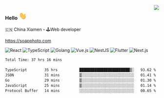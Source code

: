 <img align="right" src="https://github-readme-stats.vercel.app/api?username=yiiu&show_icons=false&bg_color=30,e96443,904e95&title_color=fff&text_color=fff" />

### Hello <img src="https://raw.githubusercontent.com/ABSphreak/ABSphreak/master/gifs/Hi.gif" width="26px" />
 
🇨🇳 China Xiamen・🕹Web developer

https://soapphoto.com

<p align="left"><img src="https://cdn.svgporn.com/logos/react.svg" alt="React" width="32" height="32"/> <img src="https://cdn.svgporn.com/logos/typescript-icon.svg" alt="TypeScript" width="32" height="32"/> <img src="https://cdn.svgporn.com/logos/gopher.svg" alt="Golang" width="32" height="32"/> <img src="https://cdn.svgporn.com/logos/vue.svg" alt="Vue.js" width="32" height="32"/> <img src="https://cdn.svgporn.com/logos/nestjs.svg" alt="NestJS" width="32" height="32"/> <img src="https://cdn.svgporn.com/logos/flutter.svg" alt="Flutter" width="32" height="32"/> <img src="https://cdn.svgporn.com/logos/nextjs-icon.svg" alt="Next.js" width="32" height="32"/></p>


<!--START_SECTION:waka-->

```txt
Total Time: 37 hrs 16 mins

TypeScript        35 hrs          ███████████████████████▒░   93.62 %
JSON              31 mins         ▒░░░░░░░░░░░░░░░░░░░░░░░░   01.41 %
Go                29 mins         ▒░░░░░░░░░░░░░░░░░░░░░░░░   01.30 %
JavaScript        25 mins         ▒░░░░░░░░░░░░░░░░░░░░░░░░   01.14 %
Protocol Buffer   14 mins         ░░░░░░░░░░░░░░░░░░░░░░░░░   00.65 %
```

<!--END_SECTION:waka-->
